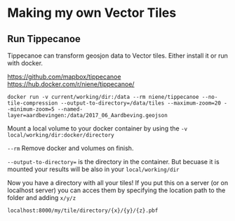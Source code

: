 # Making my own Vector Tiles

## Run Tippecanoe

Tippecanoe can transform geosjon data to Vector tiles. Either install it or run with docker. 

https://github.com/mapbox/tippecanoe
https://hub.docker.com/r/niene/tippecanoe/

	docker run -v current/working/dir:/data --rm niene/tippecanoe --no-tile-compression --output-to-directory=/data/tiles --maximum-zoom=20 --minimum-zoom=5 --named-layer=aardbevingen:/data/2017_06_Aardbeving.geojson

Mount a local volume to your docker container by using the `-v local/working/dir:docker/directory` 

`--rm` Remove docker and volumes on finish.

`--output-to-directory=` is the directory in the container. But becuase it is mounted your results will be also in your `local/working/dir`

Now you have a directory with all your tiles! If you put this on a server (or on localhost server) you can acces them by specifying the location path to the folder and adding `x/y/z`

	localhost:8000/my/tile/directory/{x}/{y}/{z}.pbf 

